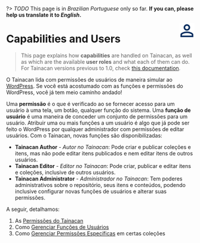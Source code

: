 ?> _TODO_  This page is in *Brazilian Portuguese* only so far. **If you can, please help us translate it to *English*.**

<div style="float: right; margin-left: 1rem;">
	<img 
		alt="Ícone de Usuários" 
		src="/_assets/images/icon_users.png"
		width="40"
		height="40">
</div>

# Capabilities and Users

> This page explains how **capabilities** are handled on Tainacan, as well as which are the available **user roles** and what each of them can do. For Tainacan versions previous to 1.0, check [this documentation](users).

O Tainacan lida com permissões de usuários de maneira simular ao [WordPress](https://codex.wordpress.org/pt-br:Pap%C3%A9is_e_Capacidades). Se você está acostumado com as funções e permissões do WordPress, você já tem meio caminho andado!

Uma **permissão** é o que é verificado ao se fornecer acesso para um usuário à uma tela, um botão, qualquer função do sistema. Uma **função de usuário** é uma maneira de conceder um conjunto de permissões para um usuário. Atribuir uma ou mais funções a um usuário é algo que já pode ser feito o WordPress por qualquer administrador com permissões de editar usuários. Com o Tainacan, novas funções são disponibilizadas:

* **Tainacan Author** - *Autor no Tainacan*: Pode criar e publicar coleções e itens, mas não pode editar itens publicados e nem editar itens de outros usuários.
* **Tainacan Editor** - *Editor no Tainacan*: Pode criar, publicar e editar itens e coleções, inclusive de outros usuários.
* **Tainacan Administrator** - *Administrador no Tainacan*: Tem poderes administrativos sobre o repositório, seus itens e conteúdos, podendo inclusive configurar novas funções de usuários e alterar suas permissões.

A seguir, detalhamos:

1. As [Permissões do Tainacan](capabilities.md)
2. Como [Gerenciar Funções de Usuários](manage-user-roles.md)
3. Como [Gerenciar Permissões Específicas](manage-specific-capabilities.md) em certas coleções
